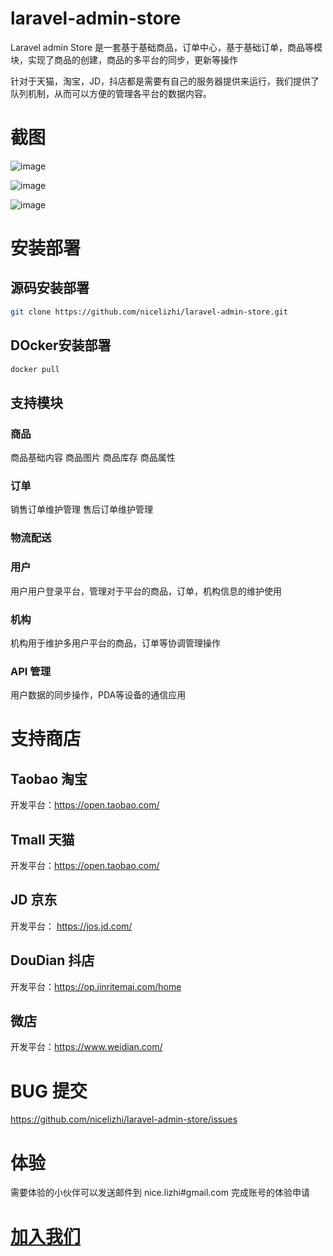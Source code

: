 # laravel-admin-store
Laravel admin Store 是一套基于基础商品，订单中心，基于基础订单，商品等模块，实现了商品的创建，商品的多平台的同步，更新等操作

针对于天猫，淘宝，JD，抖店都是需要有自己的服务器提供来运行，我们提供了队列机制，从而可以方便的管理各平台的数据内容。

# 截图

![image](https://github.com/nicelizhi/laravel-admin-store/assets/138437143/12247453-bcc5-46a7-b79b-54aeb54dda21)

![image](https://github.com/nicelizhi/laravel-admin-store/assets/138437143/588c0bae-0ac4-4bb7-8755-1ef489f3365d)

![image](https://github.com/nicelizhi/laravel-admin-store/assets/34465153/fd7e02ad-f007-4c05-b4e2-cd926108396c)



# 安装部署

## 源码安装部署

```bash
git clone https://github.com/nicelizhi/laravel-admin-store.git
```

## DOcker安装部署

```bash
docker pull 
```

## 支持模块
### 商品
商品基础内容
商品图片
商品库存
商品属性

### 订单
销售订单维护管理
售后订单维护管理

### 物流配送

### 用户
用户用户登录平台，管理对于平台的商品，订单，机构信息的维护使用

### 机构
机构用于维护多用户平台的商品，订单等协调管理操作

### API 管理
用户数据的同步操作，PDA等设备的通信应用


# 支持商店
## Taobao 淘宝
开发平台：https://open.taobao.com/
## Tmall 天猫
开发平台：https://open.taobao.com/
## JD 京东
开发平台： https://jos.jd.com/
## DouDian 抖店
开发平台：https://op.jinritemai.com/home
## 微店
开发平台：https://www.weidian.com/

# BUG 提交

https://github.com/nicelizhi/laravel-admin-store/issues

# 体验

需要体验的小伙伴可以发送邮件到 nice.lizhi#gmail.com 完成账号的体验申请

# [加入我们](https://www.zylinkus.com/join-us/)
